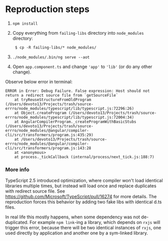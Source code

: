 # Reproduction steps

1. `npm install`
2. Copy everything from `failing-libs` directory into `node_modules` directory:

        $ cp -R failing-libs/* node_modules/

3. `./node_modules/.bin/ng serve --aot`
4. Open `app.component.ts` and change `'app'` to `'lib'` (or do any other change).

Observe below error in terminal:

```
ERROR in Error: Debug Failure. False expression: Host should not return a redirect source file from `getSourceFile`
    at tryReuseStructureFromOldProgram (/Users/devoto13/Projects/trash/source-errro/node_modules/typescript/lib/typescript.js:72296:26)
    at Object.createProgram (/Users/devoto13/Projects/trash/source-errro/node_modules/typescript/lib/typescript.js:72004:34)
    at AngularCompilerProgram._createProgramWithBasicStubs (/Users/devoto13/Projects/trash/source-errro/node_modules/@angular/compiler-cli/src/transformers/program.js:435:29)
    at /Users/devoto13/Projects/trash/source-errro/node_modules/@angular/compiler-cli/src/transformers/program.js:143:28
    at <anonymous>
    at process._tickCallback (internal/process/next_tick.js:188:7)
```

### More info

TypeScript 2.5 introduced optimization, where compiler won't load identical libraries multiple times, but instead will load once and replace duplicates with redirect source file. See https://github.com/Microsoft/TypeScript/pull/16274 for more details. The reproduction forces this behavior by adding two fake libs with identical d.ts files.

In real life this mostly happens, when some dependency was not de-duplicated. For example `npm link`-ing a library, which depends on `rxjs` will trigger this error, because there will be two identical instances of `rxjs`, one used directly by application and another one by a sym-linked library.
